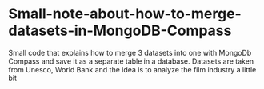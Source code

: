 # Small-note-about-how-to-merge-datasets-in-MongoDB-Compass
Small code that explains how to merge 3 datasets into one with MongoDb Compass and save it as a separate table in a database. Datasets are taken from Unesco, World Bank and  the idea is to analyze the film industry a little bit
